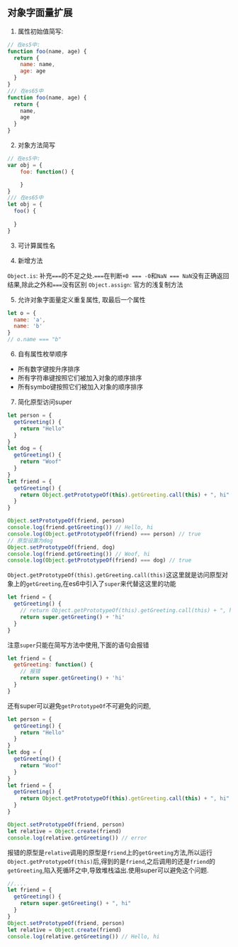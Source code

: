 ## 对象字面量扩展

1. 属性初始值简写:

```javascript
// 在es5中: 
function foo(name, age) {
  return {
    name: name,
    age: age
  }
}
/// 在es65中
function foo(name, age) {
  return {
    name,
    age
  }
}
```

2. 对象方法简写

```javascript
// 在es5中: 
var obj = {
    foo: function() {

    }
}
/// 在es65中
let obj = {
  foo() {
      
  }
}
```

3. 可计算属性名



4. 新增方法

`Object.is`: 补充`===`的不足之处.`===`在判断`+0 === -0`和`NaN === NaN`没有正确返回结果,除此之外和`===`没有区别
`Object.assign`: 官方的浅复制方法

5. 允许对象字面量定义重复属性, 取最后一个属性

```javascript
let o = {
  name: 'a',
  name: 'b'
}
// o.name === "b"
```

6. 自有属性枚举顺序

- 所有数字键按升序排序
- 所有字符串键按照它们被加入对象的顺序排序
- 所有symbo键按照它们被加入对象的顺序排序

7. 简化原型访问super

```javascript
let person = {
  getGreeting() {
    return "Hello"
  }
}
let dog = {
  getGreeting() {
    return "Woof"
  }
}
let friend = {
  getGreeting() {
    return Object.getPrototypeOf(this).getGreeting.call(this) + ", hi"
  }
}

Object.setPrototypeOf(friend, person)
console.log(friend.getGreeting()) // Hello, hi
console.log(Object.getPrototypeOf(friend) === person) // true
// 原型设置为dog
Object.setPrototypeOf(friend, dog)
console.log(friend.getGreeting()) // Woof, hi
console.log(Object.getPrototypeOf(friend) === dog) // true
```

`Object.getPrototypeOf(this).getGreeting.call(this)`这这里就是访问原型对象上的`getGreeting`,在es6中引入了`super`来代替这这里的功能


```javascript
let friend = {
  getGreeting() {
    // return Object.getPrototypeOf(this).getGreeting.call(this) + ", hi"
    return super.getGreeting() + 'hi'
  }
}
```

注意`super`只能在简写方法中使用,下面的语句会报错

```javascript
let friend = {
  getGreeting: function() {
    // 报错
    return super.getGreeting() + 'hi'
  }
}
```

还有super可以避免`getPrototypeOf`不可避免的问题,

```javascript
let person = {
  getGreeting() {
    return "Hello"
  }
}
let dog = {
  getGreeting() {
    return "Woof"
  }
}
let friend = {
  getGreeting() {
    return Object.getPrototypeOf(this).getGreeting.call(this) + ", hi"
  }
}

Object.setPrototypeOf(friend, person)
let relative = Object.create(friend)
console.log(relative.getGreeting()) // error
```

报错的原型是`relative`调用的原型是`friend`上的`getGreeting`方法,所以运行`Object.getPrototypeOf(this)`后,得到的是`friend`,之后调用的还是`friend`的`getGreeting`,陷入死循环之中,导致堆栈溢出.使用super可以避免这个问题.


```javascript
//....
let friend = {
  getGreeting() {
    return super.getGreeting() + ", hi"
  }
}
Object.setPrototypeOf(friend, person)
let relative = Object.create(friend)
console.log(relative.getGreeting()) // Hello, hi
```
